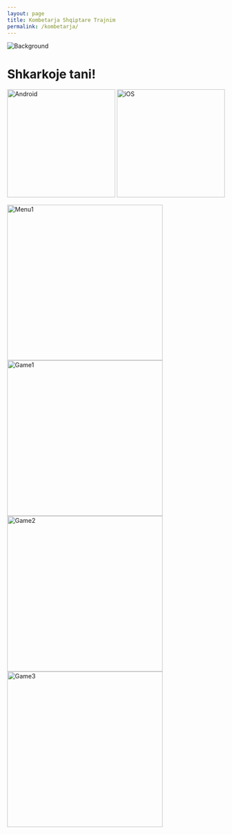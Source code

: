 ```yaml
---
layout: page
title: Kombetarja Shqiptare Trajnim
permalink: /kombetarja/
---
```


![Background](../images/background.png)

# Shkarkoje tani!

<a href="https://play.google.com/store/apps/details?id=loja.pare.neshqip"><img src="../images/android.png" alt="Android" style="width: 250px;"/></a>
<a href="https://itunes.apple.com/us/app/kombetarja-shqipetare-trajnim/id1146325328"><img src="../images/ios.png" alt="iOS" style="width: 250px;"/></a>


<img src="../images/menu1.png" alt="Menu1" style="width: 360px;"/>
<img src="../images/game1.png" alt="Game1" style="width: 360px;"/>
<img src="../images/game2.png" alt="Game2" style="width: 360px;"/>
<img src="../images/game3.png" alt="Game3" style="width: 360px;"/>
